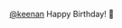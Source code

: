 <span class="h-card" translate="no">[@<span>keenan</span>](https://social.lol/@keenan)</span> Happy Birthday! 🍰
